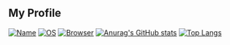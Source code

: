## My Profile
[![Name](https://img.shields.io/badge/Name-Hamare-BE1E3E?style=flat)](https://github.com/badges/shields)
[![OS](https://img.shields.io/badge/OS-Windows-0078D7?style=flat)](https://github.com/badges/shields)
[![Browser](https://img.shields.io/badge/Browser-Firefox-20123A?style=flat)](https://github.com/badges/shields)
[![Anurag's GitHub stats](https://github-readme-stats.vercel.app/api?username=hamare1207&theme=discord_old_blurple&show_icons=true&hide=prs,contribs)](https://github.com/anuraghazra/github-readme-stats)
[![Top Langs](https://github-readme-stats.vercel.app/api/top-langs/?username=hamare1207&theme=discord_old_blurple&layout=compact)](https://github.com/anuraghazra/github-readme-stats)
